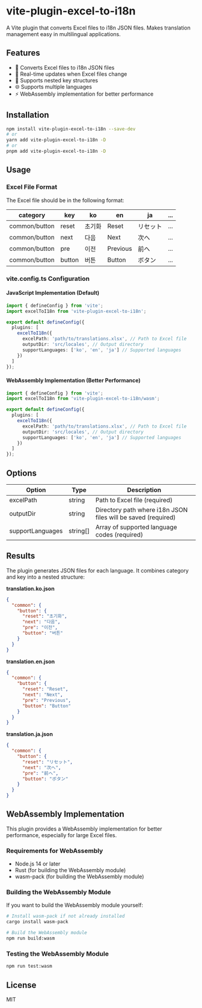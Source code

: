 # vite-plugin-excel-to-i18n

A Vite plugin that converts Excel files to i18n JSON files. Makes translation management easy in multilingual applications.

## Features

- 🚀 Converts Excel files to i18n JSON files
- 📱 Real-time updates when Excel files change
- 🔄 Supports nested key structures
- 🌐 Supports multiple languages
- ⚡ WebAssembly implementation for better performance

## Installation

```bash
npm install vite-plugin-excel-to-i18n --save-dev
# or
yarn add vite-plugin-excel-to-i18n -D
# or
pnpm add vite-plugin-excel-to-i18n -D
```

## Usage

### Excel File Format

The Excel file should be in the following format:

| category | key | ko | en | ja | ... |
|----------|-----|----|----|----|----|
| common/button | reset | 초기화 | Reset | リセット | ... |
| common/button | next | 다음 | Next | 次へ | ... |
| common/button | pre | 이전 | Previous | 前へ | ... |
| common/button | button | 버튼 | Button | ボタン | ... |

### vite.config.ts Configuration

#### JavaScript Implementation (Default)

```typescript
import { defineConfig } from 'vite';
import excelToI18n from 'vite-plugin-excel-to-i18n';

export default defineConfig({
  plugins: [
    excelToI18n({
      excelPath: 'path/to/translations.xlsx', // Path to Excel file
      outputDir: 'src/locales', // Output directory
      supportLanguages: ['ko', 'en', 'ja'] // Supported languages
    })
  ]
});
```

#### WebAssembly Implementation (Better Performance)

```typescript
import { defineConfig } from 'vite';
import excelToI18n from 'vite-plugin-excel-to-i18n/wasm';

export default defineConfig({
  plugins: [
    excelToI18n({
      excelPath: 'path/to/translations.xlsx', // Path to Excel file
      outputDir: 'src/locales', // Output directory
      supportLanguages: ['ko', 'en', 'ja'] // Supported languages
    })
  ]
});
```

## Options

| Option | Type | Description |
|------|------|------|
| excelPath | string | Path to Excel file (required) |
| outputDir | string | Directory path where i18n JSON files will be saved (required) |
| supportLanguages | string[] | Array of supported language codes (required) |

## Results

The plugin generates JSON files for each language. It combines category and key into a nested structure:

**translation.ko.json**
```json
{
  "common": {
    "button": {
      "reset": "초기화",
      "next": "다음",
      "pre": "이전",
      "button": "버튼"
    }
  }
}
```

**translation.en.json**
```json
{
  "common": {
    "button": {
      "reset": "Reset",
      "next": "Next",
      "pre": "Previous",
      "button": "Button"
    }
  }
}
```

**translation.ja.json**
```json
{
  "common": {
    "button": {
      "reset": "リセット",
      "next": "次へ",
      "pre": "前へ",
      "button": "ボタン"
    }
  }
}
```

## WebAssembly Implementation

This plugin provides a WebAssembly implementation for better performance, especially for large Excel files.

### Requirements for WebAssembly

- Node.js 14 or later
- Rust (for building the WebAssembly module)
- wasm-pack (for building the WebAssembly module)

### Building the WebAssembly Module

If you want to build the WebAssembly module yourself:

```bash
# Install wasm-pack if not already installed
cargo install wasm-pack

# Build the WebAssembly module
npm run build:wasm
```

### Testing the WebAssembly Module

```bash
npm run test:wasm
```

## License

MIT 